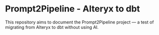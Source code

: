 # Prompt2Pipeline - Alteryx to dbt

This repository aims to document the Prompt2Pipeline project — a test of migrating from Alteryx to dbt without using AI.

